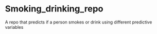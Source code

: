 # Smoking_drinking_repo
A repo that predicts if a person smokes or drink using different predictive variables
